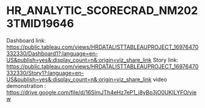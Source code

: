 # HR_ANALYTIC_SCORECRAD_NM2023TMID19646
Dashboard link: https://public.tableau.com/views/HRDATALISTTABLEAUPROJECT_16976470332330/Dashboard1?:language=en-US&publish=yes&:display_count=n&:origin=viz_share_link
Story link: https://public.tableau.com/views/HRDATALISTTABLEAUPROJECT_16976470332330/Story1?:language=en-US&publish=yes&:display_count=n&:origin=viz_share_link
video demonstration : https://drive.google.com/file/d/16SImJTh4eHz7eP1_j8yBo3jO0UKILYFO/view
